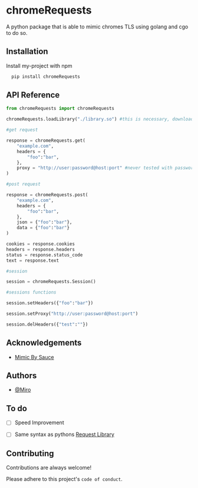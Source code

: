 
# chromeRequests
A python package that is able to mimic chromes TLS using golang and cgo to do so.


## Installation

Install my-project with npm

```bash
  pip install chromeRequests
```
    
## API Reference
```py
from chromeRequests import chromeRequests

chromeRequests.loadLibrary("./library.so") #this is necessary, download from GoLangSource folder.

#get request

response = chromeRequests.get(
    "example.com",
    headers = {
        "foo":"bar",
    },
    proxy = "http://user:password@host:port" #never tested with passwordless.
)

#post request

response = chromeRequests.post(
    "example.com",
    headers = {
        "foo":"bar",
    },
    json = {"foo":"bar"},
    data = {"foo":"bar"}
)

cookies = response.cookies
headers = response.headers
status = response.status_code
text = response.text

#session

session = chromeRequests.Session()

#sessions functions

session.setHeaders({"foo":"bar"})

session.setProxy("http://user:password@host:port")

session.delHeaders({"test":""})

```


## Acknowledgements

 - [Mimic By Sauce](https://github.com/saucesteals/mimic)


## Authors

- [@Miro](https://github.com/miromiro11)



## To do

- [ ]  Speed Improvement
- [ ]  Same syntax as pythons [Request Library](https://pypi.org/project/requests/)


## Contributing

Contributions are always welcome!

Please adhere to this project's `code of conduct`.

